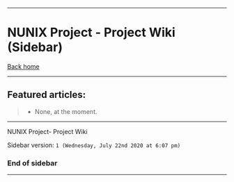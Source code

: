 
***

# NUNIX Project - Project Wiki (Sidebar)

[Back home](https://github.com/seanpm2001/NUNIX/wiki/)

***

## Featured articles:

> * None, at the moment.

***

NUNIX Project- Project Wiki

Sidebar version: `1 (Wednesday, July 22nd 2020 at 6:07 pm)`

### End of sidebar

***
